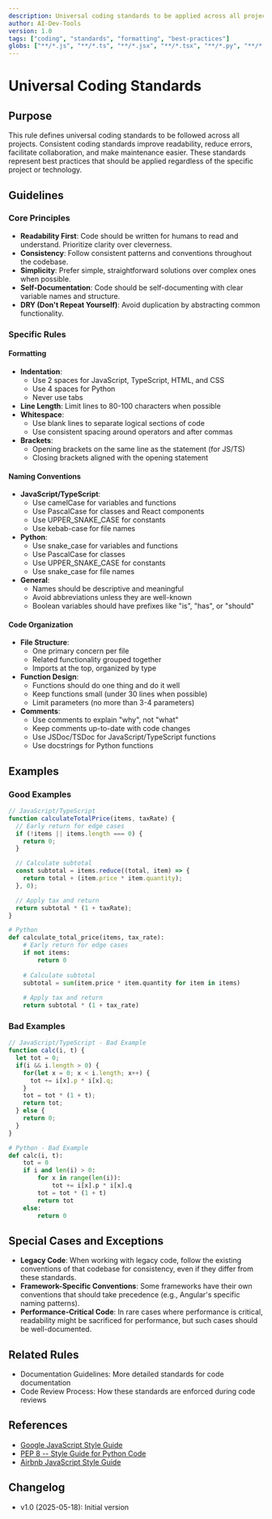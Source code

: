 ```yaml
---
description: Universal coding standards to be applied across all projects
author: AI-Dev-Tools
version: 1.0
tags: ["coding", "standards", "formatting", "best-practices"]
globs: ["**/*.js", "**/*.ts", "**/*.jsx", "**/*.tsx", "**/*.py", "**/*.html", "**/*.css"]
---
```


# Universal Coding Standards

## Purpose

This rule defines universal coding standards to be followed across all projects. Consistent coding standards improve readability, reduce errors, facilitate collaboration, and make maintenance easier. These standards represent best practices that should be applied regardless of the specific project or technology.

## Guidelines

### Core Principles

- **Readability First**: Code should be written for humans to read and understand. Prioritize clarity over cleverness.
- **Consistency**: Follow consistent patterns and conventions throughout the codebase.
- **Simplicity**: Prefer simple, straightforward solutions over complex ones when possible.
- **Self-Documentation**: Code should be self-documenting with clear variable names and structure.
- **DRY (Don't Repeat Yourself)**: Avoid duplication by abstracting common functionality.

### Specific Rules

#### Formatting

- **Indentation**: 
  - Use 2 spaces for JavaScript, TypeScript, HTML, and CSS
  - Use 4 spaces for Python
  - Never use tabs
- **Line Length**: Limit lines to 80-100 characters when possible
- **Whitespace**: 
  - Use blank lines to separate logical sections of code
  - Use consistent spacing around operators and after commas
- **Brackets**: 
  - Opening brackets on the same line as the statement (for JS/TS)
  - Closing brackets aligned with the opening statement

#### Naming Conventions

- **JavaScript/TypeScript**:
  - Use camelCase for variables and functions
  - Use PascalCase for classes and React components
  - Use UPPER_SNAKE_CASE for constants
  - Use kebab-case for file names
- **Python**:
  - Use snake_case for variables and functions
  - Use PascalCase for classes
  - Use UPPER_SNAKE_CASE for constants
  - Use snake_case for file names
- **General**:
  - Names should be descriptive and meaningful
  - Avoid abbreviations unless they are well-known
  - Boolean variables should have prefixes like "is", "has", or "should"

#### Code Organization

- **File Structure**:
  - One primary concern per file
  - Related functionality grouped together
  - Imports at the top, organized by type
- **Function Design**:
  - Functions should do one thing and do it well
  - Keep functions small (under 30 lines when possible)
  - Limit parameters (no more than 3-4 parameters)
- **Comments**:
  - Use comments to explain "why", not "what"
  - Keep comments up-to-date with code changes
  - Use JSDoc/TSDoc for JavaScript/TypeScript functions
  - Use docstrings for Python functions

## Examples

### Good Examples

```javascript
// JavaScript/TypeScript
function calculateTotalPrice(items, taxRate) {
  // Early return for edge cases
  if (!items || items.length === 0) {
    return 0;
  }

  // Calculate subtotal
  const subtotal = items.reduce((total, item) => {
    return total + (item.price * item.quantity);
  }, 0);

  // Apply tax and return
  return subtotal * (1 + taxRate);
}
```

```python
# Python
def calculate_total_price(items, tax_rate):
    # Early return for edge cases
    if not items:
        return 0
    
    # Calculate subtotal
    subtotal = sum(item.price * item.quantity for item in items)
    
    # Apply tax and return
    return subtotal * (1 + tax_rate)
```

### Bad Examples

```javascript
// JavaScript/TypeScript - Bad Example
function calc(i, t) {
  let tot = 0;
  if(i && i.length > 0) {
    for(let x = 0; x < i.length; x++) {
      tot += i[x].p * i[x].q;
    }
    tot = tot * (1 + t);
    return tot;
  } else {
    return 0;
  }
}
```

```python
# Python - Bad Example
def calc(i, t):
    tot = 0
    if i and len(i) > 0:
        for x in range(len(i)):
            tot += i[x].p * i[x].q
        tot = tot * (1 + t)
        return tot
    else:
        return 0
```

## Special Cases and Exceptions

- **Legacy Code**: When working with legacy code, follow the existing conventions of that codebase for consistency, even if they differ from these standards.
- **Framework-Specific Conventions**: Some frameworks have their own conventions that should take precedence (e.g., Angular's specific naming patterns).
- **Performance-Critical Code**: In rare cases where performance is critical, readability might be sacrificed for performance, but such cases should be well-documented.

## Related Rules

- Documentation Guidelines: More detailed standards for code documentation
- Code Review Process: How these standards are enforced during code reviews

## References

- [Google JavaScript Style Guide](https://google.github.io/styleguide/jsguide.html)
- [PEP 8 -- Style Guide for Python Code](https://www.python.org/dev/peps/pep-0008/)
- [Airbnb JavaScript Style Guide](https://github.com/airbnb/javascript)

## Changelog

- v1.0 (2025-05-18): Initial version
